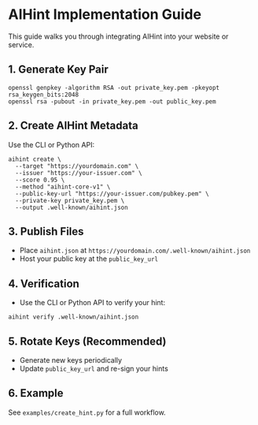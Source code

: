 # AIHint Implementation Guide

This guide walks you through integrating AIHint into your website or service.

## 1. Generate Key Pair

```
openssl genpkey -algorithm RSA -out private_key.pem -pkeyopt rsa_keygen_bits:2048
openssl rsa -pubout -in private_key.pem -out public_key.pem
```

## 2. Create AIHint Metadata

Use the CLI or Python API:

```
aihint create \
  --target "https://yourdomain.com" \
  --issuer "https://your-issuer.com" \
  --score 0.95 \
  --method "aihint-core-v1" \
  --public-key-url "https://your-issuer.com/pubkey.pem" \
  --private-key private_key.pem \
  --output .well-known/aihint.json
```

## 3. Publish Files
- Place `aihint.json` at `https://yourdomain.com/.well-known/aihint.json`
- Host your public key at the `public_key_url`

## 4. Verification
- Use the CLI or Python API to verify your hint:
```
aihint verify .well-known/aihint.json
```

## 5. Rotate Keys (Recommended)
- Generate new keys periodically
- Update `public_key_url` and re-sign your hints

## 6. Example
See `examples/create_hint.py` for a full workflow. 